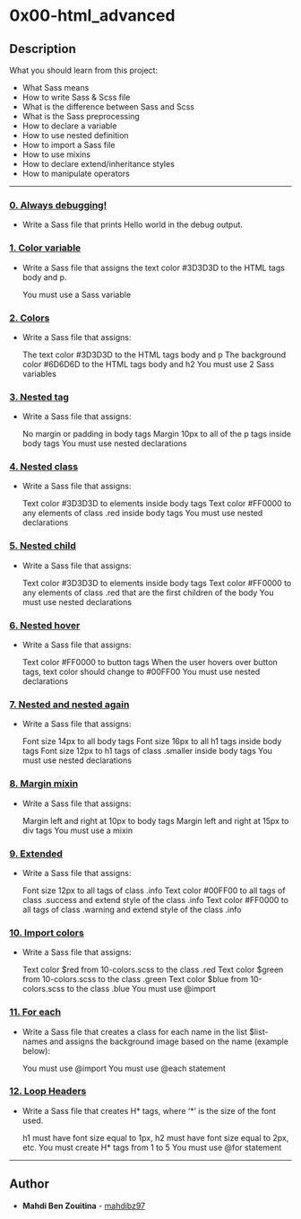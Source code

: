 # 0x00-html_advanced

## Description
What you should learn from this project:

* What Sass means
* How to write Sass & Scss file
* What is the difference between Sass and Scss
* What is the Sass preprocessing
* How to declare a variable
* How to use nested definition
* How to import a Sass file
* How to use mixins
* How to declare extend/inheritance styles
* How to manipulate operators

---

### [0. Always debugging!](./0-debug_log.scss)
* Write a Sass file that prints Hello world in the debug output.

### [1. Color variable](./1-color_variable.scss)
* Write a Sass file that assigns the text color #3D3D3D to the HTML tags body and p.

    You must use a Sass variable

### [2. Colors ](./2-color_variables.scss)
* Write a Sass file that assigns:

    The text color #3D3D3D to the HTML tags body and p
    The background color #6D6D6D to the HTML tags body and h2
    You must use 2 Sass variables

### [3. Nested tag ](./3-nested_tag.scss)
* Write a Sass file that assigns:

    No margin or padding in body tags
    Margin 10px to all of the p tags inside body tags
    You must use nested declarations

### [4. Nested class](./4-nested_class.scss)
* Write a Sass file that assigns:

    Text color #3D3D3D to elements inside body tags
    Text color #FF0000 to any elements of class .red inside body tags
    You must use nested declarations

### [5. Nested child](./5-nested_child.scss)
* Write a Sass file that assigns:

    Text color #3D3D3D to elements inside body tags
    Text color #FF0000 to any elements of class .red that are the first children of the body
    You must use nested declarations

### [6. Nested hover](./6-nested_hover.scss)
* Write a Sass file that assigns:

    Text color #FF0000 to button tags
    When the user hovers over button tags, text color should change to #00FF00
    You must use nested declarations

### [7. Nested and nested again](./7-nested_deeper.scss)
* Write a Sass file that assigns:

    Font size 14px to all body tags
    Font size 16px to all h1 tags inside body tags
    Font size 12px to h1 tags of class .smaller inside body tags
    You must use nested declarations

### [8. Margin mixin](./8-mixin_margins.scss)
* Write a Sass file that assigns:

    Margin left and right at 10px to body tags
    Margin left and right at 15px to div tags
    You must use a mixin

### [9. Extended](./9-extend_list.scss)
* Write a Sass file that assigns:

    Font size 12px to all tags of class .info
    Text color #00FF00 to all tags of class .success and extend style of the class .info
    Text color #FF0000 to all tags of class .warning and extend style of the class .info

### [10. Import colors](./10-import_colors.scss)
* Write a Sass file that assigns:

    Text color $red from 10-colors.scss to the class .red
    Text color $green from 10-colors.scss to the class .green
    Text color $blue from 10-colors.scss to the class .blue
    You must use @import

### [11. For each ](./11-loop_photos.scss)
* Write a Sass file that creates a class for each name in the list $list-names and assigns the background image based on the name (example below):

    You must use @import
    You must use @each statement

### [12. Loop Headers](./12-loop_header.scss)
* Write a Sass file that creates H* tags, where ‘*’ is the size of the font used.

    h1 must have font size equal to 1px, h2 must have font size equal to 2px, etc.
    You must create H* tags from 1 to 5
    You must use @for statement

---

## Author
* **Mahdi Ben Zouitina** - [mahdibz97](https://github.com/mahdibz97)